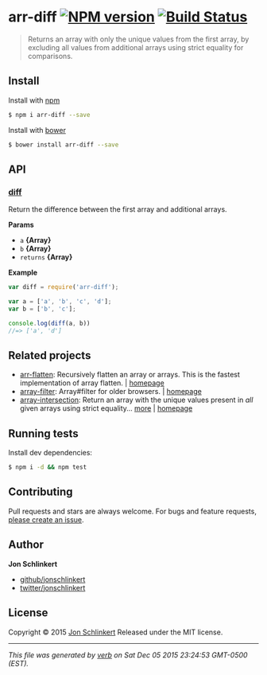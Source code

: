 # arr-diff [![NPM version](https://img.shields.io/npm/v/arr-diff.svg)](https://www.npmjs.com/package/arr-diff) [![Build Status](https://img.shields.io/travis/jonschlinkert/base.svg)](https://travis-ci.org/jonschlinkert/base)

> Returns an array with only the unique values from the first array, by excluding all values from additional arrays using strict equality for comparisons.

## Install

Install with [npm](https://www.npmjs.com/)

```sh
$ npm i arr-diff --save
```
Install with [bower](http://bower.io/)

```sh
$ bower install arr-diff --save
```

## API

### [diff](update.js#L33)

Return the difference between the first array and additional arrays.

**Params**

* `a` **{Array}**
* `b` **{Array}**
* `returns` **{Array}**

**Example**

```js
var diff = require('arr-diff');

var a = ['a', 'b', 'c', 'd'];
var b = ['b', 'c'];

console.log(diff(a, b))
//=> ['a', 'd']
```

## Related projects

* [arr-flatten](https://www.npmjs.com/package/arr-flatten): Recursively flatten an array or arrays. This is the fastest implementation of array flatten. | [homepage](https://github.com/jonschlinkert/arr-flatten)
* [array-filter](https://www.npmjs.com/package/array-filter): Array#filter for older browsers. | [homepage](https://github.com/juliangruber/array-filter)
* [array-intersection](https://www.npmjs.com/package/array-intersection): Return an array with the unique values present in _all_ given arrays using strict equality… [more](https://www.npmjs.com/package/array-intersection) | [homepage](https://github.com/jonschlinkert/array-intersection)

## Running tests

Install dev dependencies:

```sh
$ npm i -d && npm test
```

## Contributing

Pull requests and stars are always welcome. For bugs and feature requests, [please create an issue](https://github.com/jonschlinkert/arr-diff/issues/new).

## Author

**Jon Schlinkert**

+ [github/jonschlinkert](https://github.com/jonschlinkert)
+ [twitter/jonschlinkert](http://twitter.com/jonschlinkert)

## License

Copyright © 2015 [Jon Schlinkert](https://github.com/jonschlinkert)
Released under the MIT license.

***

_This file was generated by [verb](https://github.com/verbose/verb) on Sat Dec 05 2015 23:24:53 GMT-0500 (EST)._
